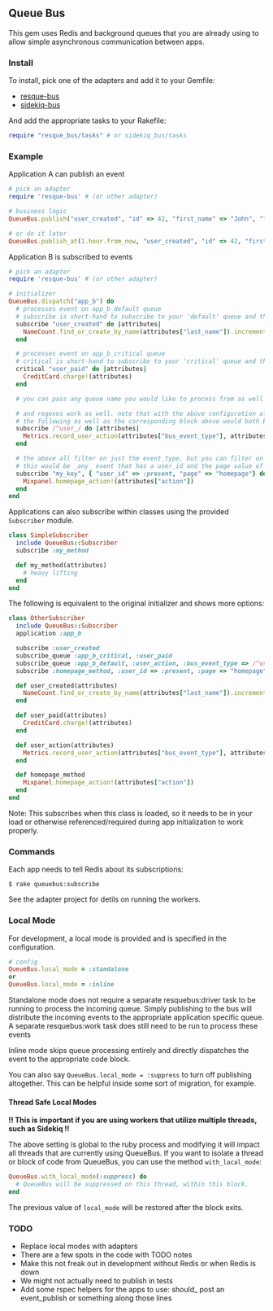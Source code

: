 ## Queue Bus

This gem uses Redis and background queues that you are already using to allow simple asynchronous communication between apps.

### Install

To install, pick one of the adapters and add it to your Gemfile:

* [resque-bus](https://github.com/queue-bus/resque-bus)
* [sidekiq-bus](https://github.com/queue-bus/sidekiq-bus)

And add the appropriate tasks to your Rakefile:

```ruby
require "resque_bus/tasks" # or sidekiq_bus/tasks
```

### Example

Application A can publish an event

```ruby
# pick an adapter
require 'resque-bus' # (or other adapter)

# business logic
QueueBus.publish("user_created", "id" => 42, "first_name" => "John", "last_name" => "Smith")

# or do it later
QueueBus.publish_at(1.hour.from_now, "user_created", "id" => 42, "first_name" => "John", "last_name" => "Smith")
```

Application B is subscribed to events

```ruby
# pick an adapter
require 'resque-bus' # (or other adapter)

# initializer
QueueBus.dispatch("app_b") do
  # processes event on app_b_default queue
  # subscribe is short-hand to subscribe to your 'default' queue and this block with process events with the name "user_created"
  subscribe "user_created" do |attributes|
    NameCount.find_or_create_by_name(attributes["last_name"]).increment!
  end

  # processes event on app_b_critical queue
  # critical is short-hand to subscribe to your 'critical' queue and this block with process events with the name "user_paid"
  critical "user_paid" do |attributes|
    CreditCard.charge!(attributes)
  end

  # you can pass any queue name you would like to process from as well IE: `banana "peeled" do |attributes|`

  # and regexes work as well. note that with the above configuration along with this regex,
  # the following as well as the corresponding block above would both be executed
  subscribe /^user_/ do |attributes|
    Metrics.record_user_action(attributes["bus_event_type"], attributes["id"])
  end

  # the above all filter on just the event_type, but you can filter on anything
  # this would be _any_ event that has a user_id and the page value of homepage regardless of bus_event_type
  subscribe "my_key", { "user_id" => :present, "page" => "homepage"} do
    Mixpanel.homepage_action!(attributes["action"])
  end
end
```

Applications can also subscribe within classes using the provided `Subscriber` module.

```ruby
class SimpleSubscriber
  include QueueBus::Subscriber
  subscribe :my_method

  def my_method(attributes)
    # heavy lifting
  end
end
```

The following is equivalent to the original initializer and shows more options:

```ruby
class OtherSubscriber
  include QueueBus::Subscriber
  application :app_b

  subscribe :user_created
  subscribe_queue :app_b_critical, :user_paid
  subscribe_queue :app_b_default, :user_action, :bus_event_type => /^user_/
  subscribe :homepage_method, :user_id => :present, :page => "homepage"

  def user_created(attributes)
    NameCount.find_or_create_by_name(attributes["last_name"]).increment!
  end

  def user_paid(attributes)
    CreditCard.charge!(attributes)
  end

  def user_action(attributes)
    Metrics.record_user_action(attributes["bus_event_type"], attributes["id"])
  end

  def homepage_method
    Mixpanel.homepage_action!(attributes["action"])
  end
end
```

Note: This subscribes when this class is loaded, so it needs to be in your load or otherwise referenced/required during app initialization to work properly.

### Commands

Each app needs to tell Redis about its subscriptions:

    $ rake queuebus:subscribe

See the adapter project for detils on running the workers.

### Local Mode

For development, a local mode is provided and is specified in the configuration.

```ruby
# config
QueueBus.local_mode = :standalone
or
QueueBus.local_mode = :inline
```

Standalone mode does not require a separate resquebus:driver task to be running to process the
incoming queue. Simply publishing to the bus will distribute the incoming events
to the appropriate application specific queue.  A separate resquebus:work task does
still need to be run to process these events

Inline mode skips queue processing entirely and directly dispatches the
event to the appropriate code block.

You can also say `QueueBus.local_mode = :suppress` to turn off publishing altogether.
This can be helpful inside some sort of migration, for example.

#### Thread Safe Local Modes

**!! This is important if you are using workers that utilize multiple threads, such as Sidekiq !!**

The above setting is global to the ruby process and modifying it will impact all threads that are
currently using QueueBus. If you want to isolate a thread or block of code from QueueBus, you can
use the method `with_local_mode`:

```ruby
QueueBus.with_local_mode(:suppress) do
  # QueueBus will be suppressed on this thread, within this block.
end
```

The previous value of `local_mode` will be restored after the block exits.

### TODO

* Replace local modes with adapters
* There are a few spots in the code with TODO notes
* Make this not freak out in development without Redis or when Redis is down
* We might not actually need to publish in tests
* Add some rspec helpers for the apps to use: should_ post an event_publish or something along those lines
